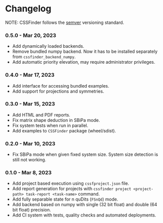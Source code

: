 # Changelog

NOTE: CSSFinder follows the [semver](https://semver.org/) versioning standard.

### 0.5.0 - Mar 20, 2023

- Add dynamically loaded backends.
- Remove bundled numpy backend. Now it has to be installed separately from
  `cssfinder_backend_numpy`.
- Add automatic priority elevation, may require administrator privileges.

### 0.4.0 - Mar 17, 2023

- Add interface for accessing bundled examples.
- Add support for projections and symmetries.

### 0.3.0 - Mar 15, 2023

- Add HTML and PDF reports.
- Fix matrix shape deduction in SBiPa mode.
- Fix system tests when run in parallel.
- Add examples to `CSSFinder` package (wheel/sdist).

### 0.2.0 - Mar 10, 2023

- Fix SBiPa mode when given fixed system size. System size detection is still
  not working.

### 0.1.0 - Mar 8, 2023

- Add project based execution using `cssfproject.json` file.
- Add report generation for projects with
  `cssfinder project <project-path> task-report <task-name>` command.
- Add fully separable state for n quDits (`FSnQd`) mode.
- Add backend based on numpy with single (32 bit float) and double (64 bit
  float) precision.
- Add CI system with tests, quality checks and automated deployments.
